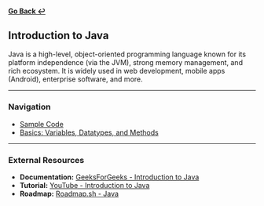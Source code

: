 #### [Go Back ↩](../README.md)

## Introduction to Java

Java is a high-level, object-oriented programming language known for its platform independence (via the JVM),
strong memory management, and rich ecosystem. It is widely used in web development, mobile apps (Android),
enterprise software, and more.

---

### Navigation

- [Sample Code](../Hello_World/README.md)
- [Basics: Variables, Datatypes, and Methods](../Variables_and_Methods/README.md)

---

### External Resources

- **Documentation:** [GeeksForGeeks - Introduction to Java](https://www.geeksforgeeks.org/introduction-to-java/)
- **Tutorial:** [YouTube - Introduction to Java](https://youtu.be/TAtrPoaJ7gc?feature=shared)
- **Roadmap:** [Roadmap.sh - Java](https://roadmap.sh/java)
